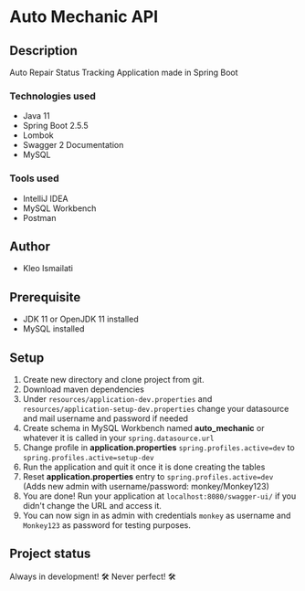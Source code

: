 # Auto Mechanic API

## Description
Auto Repair Status Tracking Application made in Spring Boot

### Technologies used
* Java 11
* Spring Boot 2.5.5
* Lombok
* Swagger 2 Documentation
* MySQL

### Tools used
* IntelliJ IDEA
* MySQL Workbench
* Postman

## Author
* Kleo Ismailati

## Prerequisite
* JDK 11 or OpenJDK 11 installed
* MySQL installed

## Setup
1. Create new directory and clone project from git.
2. Download maven dependencies
3. Under ```resources/application-dev.properties``` and ```resources/application-setup-dev.properties``` change your datasource and mail username and password if needed
4. Create schema in MySQL Workbench named **auto_mechanic** or whatever it is called in your ```spring.datasource.url```
5. Change profile in **application.properties** ```spring.profiles.active=dev``` to ```spring.profiles.active=setup-dev```
6. Run the application and quit it once it is done creating the tables
7. Reset **application.properties** entry to ```spring.profiles.active=dev``` (Adds new admin with username/password: monkey/Monkey123)
8. You are done! Run your application at ```localhost:8080/swagger-ui/``` if you didn't change the URL and access it.
9. You can now sign in as admin with credentials ```monkey``` as username and ```Monkey123``` as password for testing purposes.

## Project status
Always in development! 🛠️ Never perfect! 🛠️